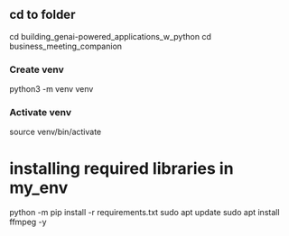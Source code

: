 

## cd to folder
cd building_genai-powered_applications_w_python
cd business_meeting_companion

### Create venv
python3 -m venv venv

### Activate venv
source venv/bin/activate

# installing required libraries in my_env
python -m pip install -r requirements.txt
sudo apt update
sudo apt install ffmpeg -y

